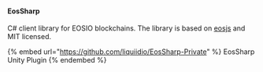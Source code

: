 #### EosSharp

C# client library for EOSIO blockchains. The library is based on [eosjs](https://github.com/EOSIO/eosjs) and MIT licensed.

{% embed url="https://github.com/liquiidio/EosSharp-Private" %}
EosSharp Unity Plugin
{% endembed %}
